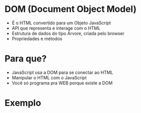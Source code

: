 # DOM (Document Object Model)

* É o HTML convertido para um Objeto JavaScript
* API que representa e interage com o HTML
* Estrutura de dados do tipo Árvore, criada pelo browser
* Propriedades e métodos

# Para que?

* JavaScript usa a DOM para se conectar ao HTML
* Manipular o HTML com o JavaScript
* Você só programa pra WEB porque existe a DOM

# Exemplo

